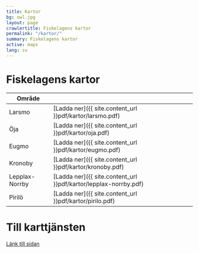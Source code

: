 ```yaml
---
title: Kartor
bg: owl.jpg
layout: page
crawlertitle: Fiskelagens kartor
permalink: "/kartor/"
summary: Fiskelagens kartor
active: maps
lang: sv
---
```


# Fiskelagens kartor

| Område  |  |
| ------------- | ------------- |
| Larsmo  | [Ladda ner]({{ site.content_url }}pdf/kartor/larsmo.pdf)  |
| Öja  | [Ladda ner]({{ site.content_url }}pdf/kartor/oja.pdf)  |
| Eugmo  | [Ladda ner]({{ site.content_url }}pdf/kartor/eugmo.pdf)  |
| Kronoby  | [Ladda ner]({{ site.content_url }}pdf/kartor/kronoby.pdf)  |
| Lepplax-Norrby  | [Ladda ner]({{ site.content_url }}pdf/kartor/lepplax-norrby.pdf)  |
| Pirilö  | [Ladda ner]({{ site.content_url }}pdf/kartor/pirilo.pdf)  |

# Till karttjänsten
[Länk till sidan](http://www.maanmittauslaitos.fi/asioi-verkossa/karttapaikka)
